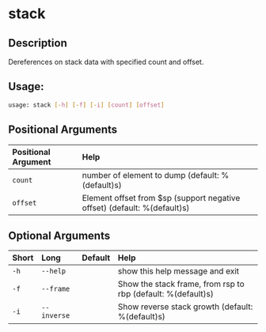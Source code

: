 



# stack

## Description


Dereferences on stack data with specified count and offset.
## Usage:


```bash
usage: stack [-h] [-f] [-i] [count] [offset]

```
## Positional Arguments

|Positional Argument|Help|
| :--- | :--- |
|`count`|number of element to dump (default: %(default)s)|
|`offset`|Element offset from $sp (support negative offset) (default: %(default)s)|

## Optional Arguments

|Short|Long|Default|Help|
| :--- | :--- | :--- | :--- |
|`-h`|`--help`||show this help message and exit|
|`-f`|`--frame`||Show the stack frame, from rsp to rbp (default: %(default)s)|
|`-i`|`--inverse`||Show reverse stack growth (default: %(default)s)|
